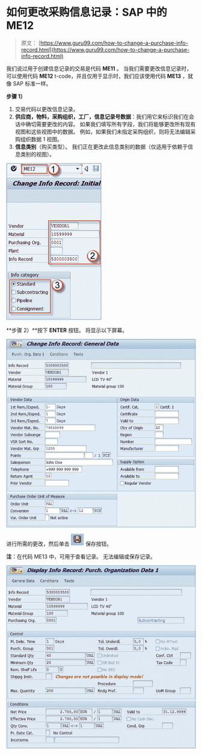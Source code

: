 # 如何更改采购信息记录：SAP 中的 ME12

> 原文： [https://www.guru99.com/how-to-change-a-purchase-info-record.html](https://www.guru99.com/how-to-change-a-purchase-info-record.html)

我们说过用于创建信息记录的交易是代码 **ME11** 。 当我们需要更改信息记录时，可以使用代码 **ME12** t-code，并且仅用于显示时，我们应该使用代码 **ME13** ，就像 SAP 标准一样。

**步骤 1）**

1.  交易代码以更改信息记录。
2.  **供应商，物料，采购组织，工厂，信息记录号数据**：我们用它来标识我们在会话中确切需要更改的内容。 如果我们填写所有字段，我们将能够更改所有现有视图和这些视图中的数据。 例如，如果我们未指定采购组织，则将无法编辑采购组织数据 1 视图。
3.  **信息类别**（购买类型）。 我们正在更改此信息类别的数据（仅适用于依赖于信息类别的视图）。

![](img/e70ba8e2dc997e39fcd2b05be9529ff8.png)

**步骤 2）**按下 **ENTER** 按钮。 将显示以下屏幕。

![](img/8587aa151025759b9811db96592a62f4.png)

进行所需的更改，然后单击 ![How to Change a Purchase Info Record: ME12 in SAP](img/36f8fb89ef7f9d76b3826584e4d0447d.png) 保存按钮。

**注**：在代码 ME13 中，可用于查看记录。 无法编辑或保存记录。

![](img/47567ce598e0867400021160d068fe33.png)